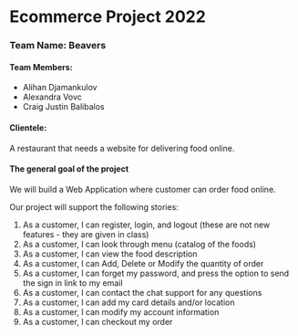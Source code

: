 # Ecommerce Project 2022

### Team Name: Beavers

#### Team Members:
- Alihan Djamankulov
- Alexandra Vovc
- Craig Justin Balibalos

#### Clientele: 
A restaurant that needs a website for delivering food online.

#### The general goal of the project
We will build a Web Application where customer can order food online.

Our project will support the following stories:
1. As a customer, I can register, login, and logout (these are not new features - they are given in class)
1. As a customer, I can look through menu (catalog of the foods)
1. As a customer, I can view the food description
1. As a customer, I can Add, Delete or Modify the quantity of order
1. As a customer, I can forget my password, and press the option to send the sign in link to my email
1. As a customer, I can contact the chat support for any questions
1. As a customer, I can add my card details and/or location
1. As a customer, I can modify my account information
1. As a customer, I can checkout my order
